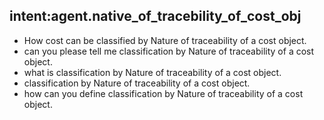 ## intent:agent.native_of_tracebility_of_cost_obj
- How cost can be classified by Nature of traceability of a cost object.
- can you please tell me classification by Nature of traceability of a cost object.
- what is classification by Nature of traceability of a cost object.
- classification by Nature of traceability of a cost object.
- how can you define classification by Nature of traceability of a cost object.